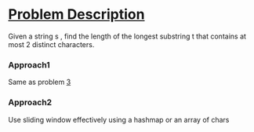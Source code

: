 # [Problem Description](https://leetcode.com/problems/longest-substring-with-at-most-two-distinct-characters/)

Given a string s , find the length of the longest substring t  that contains at most 2 distinct characters.

### Approach1

Same as problem [3](https://leetcode.com/problems/longest-substring-without-repeating-characters/)

### Approach2

Use sliding window effectively using a hashmap or an array of chars